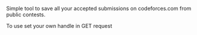 Simple tool to save all your accepted submissions on codeforces.com from public contests.
  
To use set your own handle in GET request
